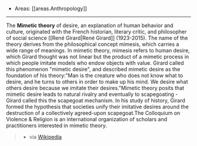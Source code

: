 
- Areas: [[areas.Anthropology]]

---

The **Mimetic theory** of desire, an explanation of human behavior and culture, originated with the French historian, literary critic, and philosopher of social science [[René Girard|René Girard]] (1923-2015). The name of the theory derives from the philosophical concept mimesis, which carries a wide range of meanings. In mimetic theory, mimesis refers to human desire, which Girard thought was not linear but the product of a mimetic process in which people imitate models who endow objects with value. Girard called this phenomenon "mimetic desire", and described mimetic desire as the foundation of his theory:"Man is the creature who does not know what to desire, and he turns to others in order to make up his mind. We desire what others desire because we imitate their desires."Mimetic theory posits that mimetic desire leads to natural rivalry and eventually to scapegoating - Girard called this the scapegoat mechanism. In his study of history, Girard formed the hypothesis that societies unify their imitative desires around the destruction of a collectively agreed-upon scapegoat.The Colloquium on Violence & Religion is an international organization of scholars and practitioners interested in mimetic theory.

> - via [Wikipedia](https://en.wikipedia.org/wiki/Mimetic%20theory)
